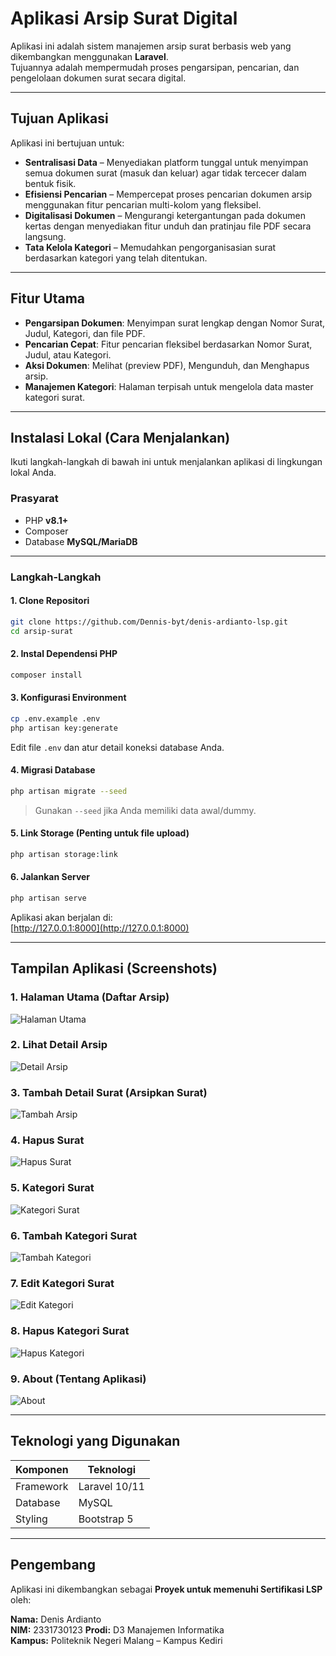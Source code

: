 # Aplikasi Arsip Surat Digital

Aplikasi ini adalah sistem manajemen arsip surat berbasis web yang dikembangkan menggunakan **Laravel**.  
Tujuannya adalah mempermudah proses pengarsipan, pencarian, dan pengelolaan dokumen surat secara digital.

---

## Tujuan Aplikasi

Aplikasi ini bertujuan untuk:

- **Sentralisasi Data** – Menyediakan platform tunggal untuk menyimpan semua dokumen surat (masuk dan keluar) agar tidak tercecer dalam bentuk fisik.  
- **Efisiensi Pencarian** – Mempercepat proses pencarian dokumen arsip menggunakan fitur pencarian multi-kolom yang fleksibel.  
- **Digitalisasi Dokumen** – Mengurangi ketergantungan pada dokumen kertas dengan menyediakan fitur unduh dan pratinjau file PDF secara langsung.  
- **Tata Kelola Kategori** – Memudahkan pengorganisasian surat berdasarkan kategori yang telah ditentukan.

---

## Fitur Utama

- **Pengarsipan Dokumen**: Menyimpan surat lengkap dengan Nomor Surat, Judul, Kategori, dan file PDF.  
- **Pencarian Cepat**: Fitur pencarian fleksibel berdasarkan Nomor Surat, Judul, atau Kategori.  
- **Aksi Dokumen**: Melihat (preview PDF), Mengunduh, dan Menghapus arsip.  
- **Manajemen Kategori**: Halaman terpisah untuk mengelola data master kategori surat.

---

## Instalasi Lokal (Cara Menjalankan)

Ikuti langkah-langkah di bawah ini untuk menjalankan aplikasi di lingkungan lokal Anda.

### Prasyarat

- PHP **v8.1+**
- Composer
- Database **MySQL/MariaDB**

---

### Langkah-Langkah

#### 1. Clone Repositori
```bash
git clone https://github.com/Dennis-byt/denis-ardianto-lsp.git
cd arsip-surat
```

#### 2. Instal Dependensi PHP
```bash
composer install
```

#### 3. Konfigurasi Environment
```bash
cp .env.example .env
php artisan key:generate
```
Edit file `.env` dan atur detail koneksi database Anda.

#### 4. Migrasi Database
```bash
php artisan migrate --seed
```
> Gunakan `--seed` jika Anda memiliki data awal/dummy.

#### 5. Link Storage (Penting untuk file upload)
```bash
php artisan storage:link
```

#### 6. Jalankan Server
```bash
php artisan serve
```
Aplikasi akan berjalan di:  
[http://127.0.0.1:8000](http://127.0.0.1:8000)

---

## Tampilan Aplikasi (Screenshots)

### 1. Halaman Utama (Daftar Arsip)
![Halaman Utama](https://github.com/user-attachments/assets/7b705bbb-da7e-4ce3-b96b-f3a25c470b2b)

### 2. Lihat Detail Arsip
![Detail Arsip](https://github.com/user-attachments/assets/c3f70b98-cfb9-4c1f-8286-706e520a55dc)

### 3. Tambah Detail Surat (Arsipkan Surat)
![Tambah Arsip](https://github.com/user-attachments/assets/63f1f2f1-8c1c-4724-a531-609c53d39970)

### 4. Hapus Surat
![Hapus Surat](https://github.com/user-attachments/assets/2be679b5-279d-4cdc-9bc6-043b7823888b)

### 5. Kategori Surat
![Kategori Surat](https://github.com/user-attachments/assets/62ddcd9d-bbfc-4963-bb6a-53bbe60e8385)

### 6. Tambah Kategori Surat
![Tambah Kategori](https://github.com/user-attachments/assets/4955d4fb-5378-4d41-8f2f-6ed49de95945)

### 7. Edit Kategori Surat
![Edit Kategori](https://github.com/user-attachments/assets/146ebb68-f4b1-4cdc-97ea-9fa765f86ff8)

### 8. Hapus Kategori Surat
![Hapus Kategori](https://github.com/user-attachments/assets/cdf36555-80b8-46c4-a3d1-f7d917a75347)

### 9. About (Tentang Aplikasi)
![About](https://github.com/user-attachments/assets/c911cba9-f360-44f6-9396-ff23cc1f1e36
)

---

## Teknologi yang Digunakan

| Komponen | Teknologi |
|-----------|------------|
| Framework | Laravel 10/11 |
| Database | MySQL |
| Styling | Bootstrap 5 |

---

## Pengembang

Aplikasi ini dikembangkan sebagai **Proyek untuk memenuhi Sertifikasi LSP** oleh:

**Nama:** Denis Ardianto  
**NIM:** 2331730123
**Prodi:** D3 Manajemen Informatika  
**Kampus:** Politeknik Negeri Malang – Kampus Kediri  

